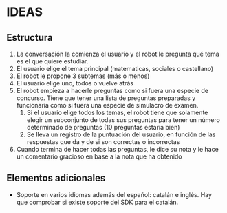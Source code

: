 # IDEAS

## Estructura

1.  La conversación la comienza el usuario y el robot le pregunta qué tema es el que quiere estudiar.
1.  El usuario elige el tema principal (matematicas, sociales o castellano)
1.  El robot le propone 3 subtemas (más o menos)
1.  El usuario elige uno, todos o vuelve atrás
1.  El robot empieza a hacerle preguntas como si fuera una especie de concurso. Tiene que tener una lista de preguntas preparadas y funcionaría como si fuera una especie de simulacro de examen.
    1.  Si el usuario elige todos los temas, el robot tiene que solamente elegir un subconjunto de todas sus preguntas para tener un número determinado de preguntas (10 preguntas estaría bien)
    1.  Se lleva un registro de la puntuación del usuario, en función de las respuestas que da y de si son correctas o incorrectas
1.  Cuando termina de hacer todas las preguntas, le dice su nota y le hace un comentario gracioso en base a la nota que ha obtenido

## Elementos adicionales

-   Soporte en varios idiomas además del español: catalán e inglés. Hay que comprobar si existe soporte del SDK para el catalán.